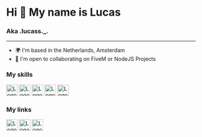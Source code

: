 # Hi 👋 My name is Lucas

### Aka .lucass._.

***

- 🌍 I'm based in the Netherlands, Amsterdam
- 🤝 I'm open to collaborating on FiveM or NodeJS Projects

### My skills
[<img src="https://i.imgur.com/kkRcPe6.png" alt="Logo" width="30px" height="30px">](https://developer.mozilla.org/en-US/docs/Web/JavaScript)                                                                                                   [<img src="https://i.imgur.com/0iHxfNm.png" alt="Logo" width="30px" height="30px">](https://nodejs.org/en/)                    [<img src="https://i.imgur.com/9G2vx4C.png" alt="Logo" width="30px" height="30px">](https://www.lua.org/docs.html)
[<img src="https://i.imgur.com/qpC2o9t.png" alt="Logo" width="30px" height="30px">](https://developer.mozilla.org/en-US/docs/Web/HTML)                                                                                                         [<img src="https://i.imgur.com/45tJuQQ.png" alt="Logo" width="30px" height="30px">](https://developer.mozilla.org/en-US/docs/Web/CSS)


### My links

[<img src="https://seeklogo.com/images/D/discord-logo-7A1EC3216C-seeklogo.com.png" alt="Logo" width="30px" height="30px">](https://discordapp.com/users/690879933764993035)                                                                         [<img src="https://raw.githubusercontent.com/danielcranney/readme-generator/main/public/icons/socials/github-dark.svg" alt="Logo" width="30px" height="30px">](https://github.com/Lucass-io)                                                          [<img src="https://cdn.discordapp.com/attachments/1081684734666625034/1275149366058946725/Xotic-Zonder.png?ex=66cf62e3&is=66ce1163&hm=0206c71a230a43f3ffa002f9692bcb3d52d3a6f81233ed9e756e1cc7ad681fd1&" alt="Logo" width="30px" height="30px">](https://xotic-roleplay.nl/)
